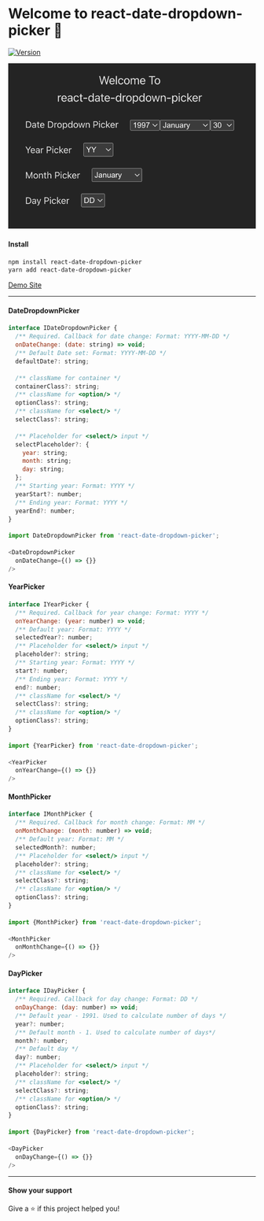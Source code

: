 # Welcome to react-date-dropdown-picker 👋

[![Version](https://img.shields.io/npm/v/react-date-dropdown-picker.svg)](https://www.npmjs.com/package/react-date-dropdown-picker)

![Image](screenshot.png)

#### Install

```sh
npm install react-date-dropdown-picker
yarn add react-date-dropdown-picker
```
[Demo Site](https://react-date-dropdown-picker.vercel.app/)

---

#### DateDropdownPicker
```js
interface IDateDropdownPicker {
  /** Required. Callback for date change: Format: YYYY-MM-DD */
  onDateChange: (date: string) => void;
  /** Default Date set: Format: YYYY-MM-DD */
  defaultDate?: string;

  /** className for container */
  containerClass?: string;
  /** className for <option/> */
  optionClass?: string;
  /** className for <select/> */
  selectClass?: string;

  /** Placeholder for <select/> input */
  selectPlaceholder?: {
    year: string;
    month: string;
    day: string;
  };
  /** Starting year: Format: YYYY */
  yearStart?: number;
  /** Ending year: Format: YYYY */
  yearEnd?: number;
}

import DateDropdownPicker from 'react-date-dropdown-picker';

<DateDropdownPicker
  onDateChange={() => {}}
/>
```
#### YearPicker
```js
interface IYearPicker {
  /** Required. Callback for year change: Format: YYYY */
  onYearChange: (year: number) => void;
  /** Default year: Format: YYYY */
  selectedYear?: number;
  /** Placeholder for <select/> input */
  placeholder?: string;
  /** Starting year: Format: YYYY */
  start?: number;
  /** Ending year: Format: YYYY */
  end?: number;
  /** className for <select/> */
  selectClass?: string;
  /** className for <option/> */
  optionClass?: string;
}

import {YearPicker} from 'react-date-dropdown-picker';

<YearPicker
  onYearChange={() => {}}
/>
```

#### MonthPicker
```js
interface IMonthPicker {
  /** Required. Callback for month change: Format: MM */
  onMonthChange: (month: number) => void;
  /** Default year: Format: MM */
  selectedMonth?: number;
  /** Placeholder for <select/> input */
  placeholder?: string;
  /** className for <select/> */
  selectClass?: string;
  /** className for <option/> */
  optionClass?: string;
}

import {MonthPicker} from 'react-date-dropdown-picker';

<MonthPicker
  onMonthChange={() => {}}
/>
```

#### DayPicker
```js
interface IDayPicker {
  /** Required. Callback for day change: Format: DD */
  onDayChange: (day: number) => void;
  /** Default year - 1991. Used to calculate number of days */
  year?: number;
  /** Default month - 1. Used to calculate number of days*/
  month?: number;
  /** Default day */
  day?: number;
  /** Placeholder for <select/> input */
  placeholder?: string;
  /** className for <select/> */
  selectClass?: string;
  /** className for <option/> */
  optionClass?: string;
}

import {DayPicker} from 'react-date-dropdown-picker';

<DayPicker
  onDayChange={() => {}}
/>
```
---
#### Show your support

Give a ⭐️ if this project helped you!
